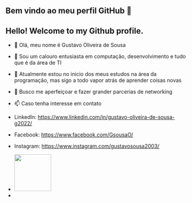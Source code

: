 ## Bem vindo ao meu perfil GitHub 👋
## Hello! Welcome to my Github profile.

- 👋 Olá, meu nome é Gustavo Oliveira de Sousa
- 👀 Sou um calouro entusiasta em computação, desenvolvimento e tudo que é da área de TI
- 🌱 Atualmente estou no inicio dos meus estudos na área da programação, mas sigo a todo vapor atrás de aprender coisas novas
- 💞️ Busco me aperfeiçoar e fazer grander parcerias de networking
- 📫 Caso tenha interesse em contato

-   LinkedIn: https://www.linkedin.com/in/gustavo-oliveira-de-sousa-g2022/
-   Facebook: https://www.facebook.com/GsousaO/
-   Instagram: https://www.instagram.com/gustavosousa2003/

<ul>
  <li>
    <a href="https://www.linkedin.com/in/gustavo-oliveira-de-sousa-g2022/" target="_blank" rel="noopener noreferrer">
      <img src="https://cdn.jsdelivr.net/gh/devicons/devicon/icons/linkedin/linkedin-original-wordmark.svg" height= 100px />
    </a>
   <li>
</ul>
 

<!---
GustavoOliveiraSousa/GustavoOliveiraSousa is a ✨ special ✨ repository because its `README.md` (this file) appears on your GitHub profile.
You can click the Preview link to take a look at your changes.
--->
